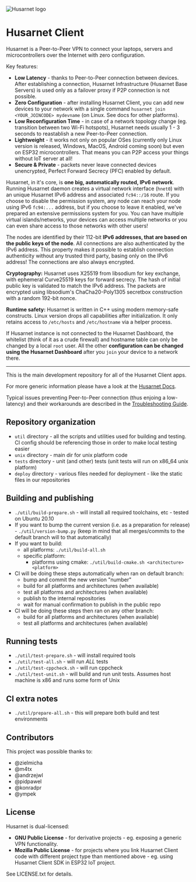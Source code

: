 ![Husarnet logo](docs/logo.svg)

# Husarnet Client

Husarnet is a Peer-to-Peer VPN to connect your laptops, servers and microcontrollers over the Internet with zero configuration.

Key features:

- **Low Latency** - thanks to Peer-to-Peer connection between devices. After establishing a connection, Husarnet Infrastructure (Husarnet Base Servers) is used only as a failover proxy if P2P connection is not possible.
- **Zero Configuration** - after installing Husarnet Client, you can add new devices to your network with a single command `husarnet join <YOUR_JOINCODE> mydevname` (on Linux. See docs for other platforms).
- **Low Reconfiguration Time** - in case of a network topology change (eg. transition between two Wi-Fi hotspots), Husarnet needs usually 1 - 3 seconds to reastablish a new Peer-to-Peer connection.
- **Lightweight** - it works not only on popular OSes (currently only Linux version is released, Windows, MacOS, Android coming soon) but even on ESP32 microcontrollers. That means you can P2P access your things without IoT server at all!
- **Secure & Private** - packets never leave connected devices unencrypted, Perfect Forward Secrecy (PFC) enabled by default.

Husarnet, in it's core, is **one big, automatically routed, IPv6 network**. Running Husarnet daemon creates a virtual network interface (`hnet0`) with an unique Husarnet IPv6 address and associated `fc94::/16` route. If you choose to disable the permission system, any node can reach your node using IPv6 `fc94:...` address, but if you choose to leave it enabled, we've prepared an extensive permissions system for you. You can have multiple virtual islands/networks, your devices can access multiple networks or you can even share access to those networks with other users!

The nodes are identified by their 112-bit **IPv6 addresses, that are based on the public keys of the node**. All connections are also authenticated by the IPv6 address. This property makes it possible to establish connection authenticity without any trusted third party, basing only on the IPv6 address! The connections are also always encrypted.

**Cryptography:** Husarnet uses X25519 from libsodium for key exchange, with ephemeral Curve25519 keys for forward secrecy. The hash of initial public key is validated to match the IPv6 address. The packets are encrypted using libsodium's ChaCha20-Poly1305 secretbox construction with a random 192-bit nonce.

**Runtime safety:** Husarnet is written in C++ using modern memory-safe constructs. Linux version drops all capabilities after initialization. It only retains access to `/etc/hosts` and `/etc/hostname` via a helper process.

If Husarnet instance is not connected to the Husarnet Dashboard, the whitelist (think of it as a crude firewall) and hostname table can only be changed by a local `root` user. All the other **configuration can be changed using the Husarnet Dashboard** after you `join` your device to a network there.

-------------

This is the main development repository for all of the Husarnet Client apps.

For more generic information please have a look at the [Husarnet Docs](https://husarnet.com/docs/manual-general/).

Typical issues preventing Peer-to-Peer connection (thus enjoing a low-latency) and their workarounds are described in the [Troubleshooting Guide](https://husarnet.com/docs/tutorial-troubleshooting).

## Repository organization

 - `util` directory - all the scripts and utilities used for building and testing. CI config should be referencing those in order to make local testing easier
 - `unix` directory - main dir for unix platform code
 - `tests` directory - unit (and other) tests (unit tests will run on x86_64 unix platform)
 - `deploy` directory - various files needed for deployment - like the static files in our repositories

 ## Building and publishing
 - `./util/build-prepare.sh` - will install all required toolchains, etc - tested on Ubuntu 20.10
 - If you want to bump the current version (i.e. as a preparation for release) - `./util/version-bump.py` (keep in mind that all merges/commits to the default branch will to that automatically)
 - If you want to build:
    - all platforms: `./util/build-all.sh`
    - specific platform:
        - platforms using cmake: `./util/build-cmake.sh <architecture> <platform>`
 - CI will be doing these steps automatically when ran on default branch:
    - bump and commit the new version "number"
    - build for all platforms and architectures (when available)
    - test all platforms and architectures (when available)
    - publish to the internal repositories
    - wait for manual confirmation to publish in the public repo
 - CI will be doing these steps then ran on any other branch:
    - build for all platforms and architectures (when available)
    - test all platforms and architectures (when available)

## Running tests
 - `./util/test-prepare.sh` - will install required tools
 - `./util/test-all.sh` - will run *ALL* tests
 - `./util/test-cppcheck.sh` - will run cppcheck
 - `./util/test-unit.sh` - will build and run unit tests. Assumes host machine is x86 and runs some form of Unix
 
## CI extra notes
 - `./util/prepare-all.sh` - this will prepare both build and test environments

## Contributors

This project was possible thanks to:
- @zielmicha
- @m4tx
- @andrzejwl
- @pidpawel
- @konradpr
- @ympek

## License

Husarnet is dual-licensed:
- **GNU Public License** - for derivative projects - eg. exposing a generic VPN functionality.
- **Mozilla Public License** - for projects where you link Husarnet Client code with different project type than mentioned above - eg. using Husarnet Client SDK in ESP32 IoT project.

See LICENSE.txt for details.

